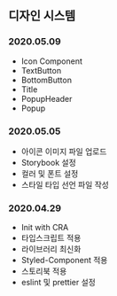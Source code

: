## 디자인 시스템

### 2020.05.09

- Icon Component
- TextButton
- BottomButton
- Title
- PopupHeader
- Popup

### 2020.05.05

- 아이콘 이미지 파일 업로드
- Storybook 설정
- 컬러 및 폰트 설정
- 스타일 타입 선언 파일 작성

### 2020.04.29

- Init with CRA
- 타입스크립트 적용
- 라이브러리 최신화
- Styled-Component 적용
- 스토리북 적용
- eslint 및 prettier 설정
